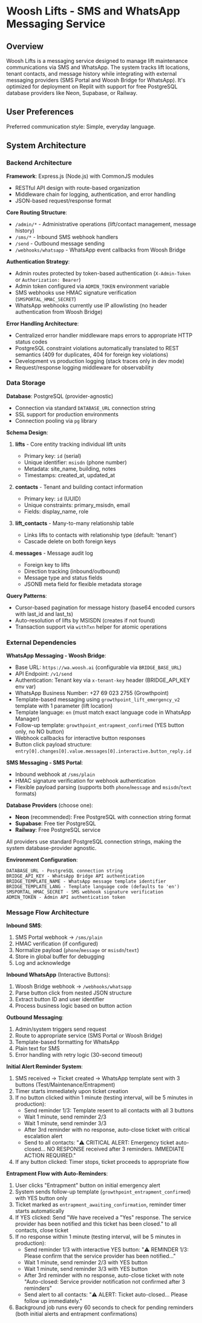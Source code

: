 # Woosh Lifts - SMS and WhatsApp Messaging Service

## Overview

Woosh Lifts is a messaging service designed to manage lift maintenance communications via SMS and WhatsApp. The system tracks lift locations, tenant contacts, and message history while integrating with external messaging providers (SMS Portal and Woosh Bridge for WhatsApp). It's optimized for deployment on Replit with support for free PostgreSQL database providers like Neon, Supabase, or Railway.

## User Preferences

Preferred communication style: Simple, everyday language.

## System Architecture

### Backend Architecture

**Framework**: Express.js (Node.js) with CommonJS modules
- RESTful API design with route-based organization
- Middleware chain for logging, authentication, and error handling
- JSON-based request/response format

**Core Routing Structure**:
- `/admin/*` - Administrative operations (lift/contact management, message history)
- `/sms/*` - Inbound SMS webhook handlers  
- `/send` - Outbound message sending
- `/webhooks/whatsapp` - WhatsApp event callbacks from Woosh Bridge

**Authentication Strategy**:
- Admin routes protected by token-based authentication (`X-Admin-Token` or `Authorization: Bearer`)
- Admin token configured via `ADMIN_TOKEN` environment variable
- SMS webhooks use HMAC signature verification (`SMSPORTAL_HMAC_SECRET`)
- WhatsApp webhooks currently use IP allowlisting (no header authentication from Woosh Bridge)

**Error Handling Architecture**:
- Centralized error handler middleware maps errors to appropriate HTTP status codes
- PostgreSQL constraint violations automatically translated to REST semantics (409 for duplicates, 404 for foreign key violations)
- Development vs production logging (stack traces only in dev mode)
- Request/response logging middleware for observability

### Data Storage

**Database**: PostgreSQL (provider-agnostic)
- Connection via standard `DATABASE_URL` connection string
- SSL support for production environments
- Connection pooling via `pg` library

**Schema Design**:

1. **lifts** - Core entity tracking individual lift units
   - Primary key: `id` (serial)
   - Unique identifier: `msisdn` (phone number)
   - Metadata: site_name, building, notes
   - Timestamps: created_at, updated_at

2. **contacts** - Tenant and building contact information
   - Primary key: `id` (UUID)
   - Unique constraints: primary_msisdn, email
   - Fields: display_name, role

3. **lift_contacts** - Many-to-many relationship table
   - Links lifts to contacts with relationship type (default: 'tenant')
   - Cascade delete on both foreign keys

4. **messages** - Message audit log
   - Foreign key to lifts
   - Direction tracking (inbound/outbound)
   - Message type and status fields
   - JSONB meta field for flexible metadata storage

**Query Patterns**:
- Cursor-based pagination for message history (base64 encoded cursors with last_id and last_ts)
- Auto-resolution of lifts by MSISDN (creates if not found)
- Transaction support via `withTxn` helper for atomic operations

### External Dependencies

**WhatsApp Messaging - Woosh Bridge**:
- Base URL: `https://wa.woosh.ai` (configurable via `BRIDGE_BASE_URL`)
- API Endpoint: `/v1/send`
- Authentication: Tenant key via `x-tenant-key` header (BRIDGE_API_KEY env var)
- WhatsApp Business Number: +27 69 023 2755 (Growthpoint)
- Template-based messaging using `growthpoint_lift_emergency_v2` template with 1 parameter (lift location)
- Template language: `en` (must match exact language code in WhatsApp Manager)
- Follow-up template: `growthpoint_entrapment_confirmed` (YES button only, no NO button)
- Webhook callbacks for interactive button responses
- Button click payload structure: `entry[0].changes[0].value.messages[0].interactive.button_reply.id`

**SMS Messaging - SMS Portal**:
- Inbound webhook at `/sms/plain`
- HMAC signature verification for webhook authentication
- Flexible payload parsing (supports both `phone`/`message` and `msisdn`/`text` formats)

**Database Providers** (choose one):
- **Neon** (recommended): Free PostgreSQL with connection string format
- **Supabase**: Free tier PostgreSQL 
- **Railway**: Free PostgreSQL service

All providers use standard PostgreSQL connection strings, making the system database-provider agnostic.

**Environment Configuration**:
```
DATABASE_URL - PostgreSQL connection string
BRIDGE_API_KEY - WhatsApp Bridge API authentication
BRIDGE_TEMPLATE_NAME - WhatsApp message template identifier
BRIDGE_TEMPLATE_LANG - Template language code (defaults to 'en')
SMSPORTAL_HMAC_SECRET - SMS webhook signature verification
ADMIN_TOKEN - Admin API authentication token
```

### Message Flow Architecture

**Inbound SMS**:
1. SMS Portal webhook → `/sms/plain`
2. HMAC verification (if configured)
3. Normalize payload (`phone`/`message` or `msisdn`/`text`)
4. Store in global buffer for debugging
5. Log and acknowledge

**Inbound WhatsApp** (Interactive Buttons):
1. Woosh Bridge webhook → `/webhooks/whatsapp`
2. Parse button click from nested JSON structure
3. Extract button ID and user identifier
4. Process business logic based on button action

**Outbound Messaging**:
1. Admin/system triggers send request
2. Route to appropriate service (SMS Portal or Woosh Bridge)
3. Template-based formatting for WhatsApp
4. Plain text for SMS
5. Error handling with retry logic (30-second timeout)

**Initial Alert Reminder System**:
1. SMS received → Ticket created → WhatsApp template sent with 3 buttons (Test/Maintenance/Entrapment)
2. Timer starts immediately upon ticket creation
3. If no button clicked within 1 minute (testing interval, will be 5 minutes in production):
   - Send reminder 1/3: Template resent to all contacts with all 3 buttons
   - Wait 1 minute, send reminder 2/3
   - Wait 1 minute, send reminder 3/3
   - After 3rd reminder with no response, auto-close ticket with critical escalation alert
   - Send to all contacts: "⚠️ CRITICAL ALERT: Emergency ticket auto-closed... NO RESPONSE received after 3 reminders. IMMEDIATE ACTION REQUIRED."
4. If any button clicked: Timer stops, ticket proceeds to appropriate flow

**Entrapment Flow with Auto-Reminders**:
1. User clicks "Entrapment" button on initial emergency alert
2. System sends follow-up template (`growthpoint_entrapment_confirmed`) with YES button only
3. Ticket marked as `entrapment_awaiting_confirmation`, reminder timer starts automatically
4. If YES clicked: Send "We have received a "Yes" response. The service provider has been notified and this ticket has been closed." to all contacts, close ticket
5. If no response within 1 minute (testing interval, will be 5 minutes in production):
   - Send reminder 1/3 with interactive YES button: "⚠️ REMINDER 1/3: Please confirm that the service provider has been notified..."
   - Wait 1 minute, send reminder 2/3 with YES button
   - Wait 1 minute, send reminder 3/3 with YES button
   - After 3rd reminder with no response, auto-close ticket with note "Auto-closed: Service provider notification not confirmed after 3 reminders"
   - Send alert to all contacts: "⚠️ ALERT: Ticket auto-closed... Please follow up immediately."
6. Background job runs every 60 seconds to check for pending reminders (both initial alerts and entrapment confirmations)